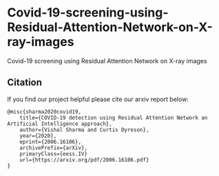 # Covid-19-screening-using-Residual-Attention-Network-on-X-ray-images
Covid-19 screening using Residual Attention Network on X-ray images


## Citation
If you find our project helpful please cite our arxiv report below:

```
@misc{sharma2020covid19,
    title={COVID-19 detection using Residual Attention Network an Artificial Intelligence approach},
    author={Vishal Sharma and Curtis Dyreson},
    year={2020},
    eprint={2006.16106},
    archivePrefix={arXiv},
    primaryClass={eess.IV}
    url={https://arxiv.org/pdf/2006.16106.pdf}
}
```
